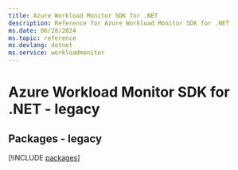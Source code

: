 ```yaml
---
title: Azure Workload Monitor SDK for .NET
description: Reference for Azure Workload Monitor SDK for .NET
ms.date: 06/28/2024
ms.topic: reference
ms.devlang: dotnet
ms.service: workloadmonitor
---
```

# Azure Workload Monitor SDK for .NET - legacy
## Packages - legacy
[!INCLUDE [packages](workload-monitor-index.md)]